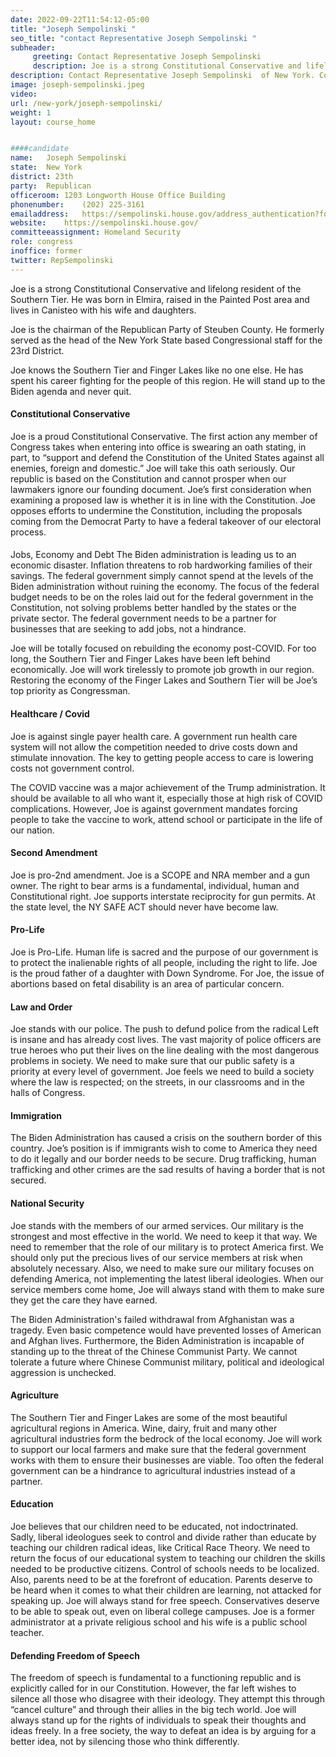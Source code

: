 ```yaml
---
date: 2022-09-22T11:54:12-05:00
title: "Joseph Sempolinski "
seo_title: "contact Representative Joseph Sempolinski "
subheader:
     greeting: Contact Representative Joseph Sempolinski  
     description: Joe is a strong Constitutional Conservative and lifelong resident of the Southern Tier.  He was born in Elmira, raised in the Painted Post area and lives in Canisteo with his wife and daughters.
description: Contact Representative Joseph Sempolinski  of New York. Contact information for Joseph Sempolinski  includes email address, phone number, and mailing address.
image: joseph-sempolinski.jpeg
video: 
url: /new-york/joseph-sempolinski/
weight: 1
layout: course_home


####candidate
name:	Joseph Sempolinski 
state:	New York
district: 23th
party:	Republican
officeroom:	1203 Longworth House Office Building
phonenumber:	(202) 225-3161
emailaddress:	https://sempolinski.house.gov/address_authentication?form=/contact
website:	https://sempolinski.house.gov/
committeeassignment: Homeland Security
role: congress
inoffice: former
twitter: RepSempolinski
---
```


Joe is a strong Constitutional Conservative and lifelong resident of the Southern Tier.  He was born in Elmira, raised in the Painted Post area and lives in Canisteo with his wife and daughters.

Joe is the chairman of the Republican Party of Steuben County. He formerly served as the head of the New York State based Congressional staff for the 23rd District.

Joe knows the Southern Tier and Finger Lakes like no one else. He has spent his career fighting for the people of this region. He will stand up to the Biden agenda and never quit.

#### Constitutional Conservative
Joe is a proud Constitutional Conservative. The first action any member of Congress takes when entering into office is swearing an oath stating, in part, to “support and defend the Constitution of the United States against all enemies, foreign and domestic.” Joe will take this oath seriously. Our republic is based on the Constitution and cannot prosper when our lawmakers ignore our founding document. Joe’s first consideration when examining a proposed law is whether it is in line with the Constitution. Joe opposes efforts to undermine the Constitution, including the proposals coming from the Democrat Party to have a federal takeover of our electoral process.

#### 
Jobs, Economy and Debt
The Biden administration is leading us to an economic disaster. Inflation threatens to rob hardworking families of their savings. The federal government simply cannot spend at the levels of the Biden administration without ruining the economy. The focus of the federal budget needs to be on the roles laid out for the federal government in the Constitution, not solving problems better handled by the states or the private sector. The federal government needs to be a partner for businesses that are seeking to add jobs, not a hindrance.

Joe will be totally focused on rebuilding the economy post-COVID. For too long, the Southern Tier and Finger Lakes have been left behind economically. Joe will work tirelessly to promote job growth in our region. Restoring the economy of the Finger Lakes and Southern Tier will be Joe’s top priority as Congressman.

#### Healthcare / Covid
Joe is against single payer health care. A government run health care system will not allow the competition needed to drive costs down and stimulate innovation. The key to getting people access to care is lowering costs not government control.

The COVID vaccine was a major achievement of the Trump administration. It should be available to all who want it, especially those at high risk of COVID complications. However, Joe is against government mandates forcing people to take the vaccine to work, attend school or participate in the life of our nation.

#### Second Amendment
Joe is pro-2nd amendment. Joe is a SCOPE and NRA member and a gun owner. The right to bear arms is a fundamental, individual, human and Constitutional right. Joe supports interstate reciprocity for gun permits. At the state level, the NY SAFE ACT should never have become law.

#### Pro-Life
Joe is Pro-Life. Human life is sacred and the purpose of our government is to protect the inalienable rights of all people, including the right to life. Joe is the proud father of a daughter with Down Syndrome. For Joe, the issue of abortions based on fetal disability is an area of particular concern.

#### Law and Order
Joe stands with our police. The push to defund police from the radical Left is insane and has already cost lives. The vast majority of police officers are true heroes who put their lives on the line dealing with the most dangerous problems in society. We need to make sure that our public safety is a priority at every level of government. Joe feels we need to build a society where the law is respected; on the streets, in our classrooms and in the halls of Congress.

#### Immigration
The Biden Administration has caused a crisis on the southern border of this country. Joe’s position is if immigrants wish to come to America they need to do it legally and our border needs to be secure. Drug trafficking, human trafficking and other crimes are the sad results of having a border that is not secured.

#### National Security
Joe stands with the members of our armed services. Our military is the strongest and most effective in the world. We need to keep it that way. We need to remember that the role of our military is to protect America first. We should only put the precious lives of our service members at risk when absolutely necessary. Also, we need to make sure our military focuses on defending America, not implementing the latest liberal ideologies. When our service members come home, Joe will always stand with them to make sure they get the care they have earned.

The Biden Administration's failed withdrawal from Afghanistan was a tragedy. Even basic competence would have prevented losses of American and Afghan lives. Furthermore, the Biden Administration is incapable of standing up to the threat of the Chinese Communist Party. We cannot tolerate a future where Chinese Communist military, political and ideological aggression is unchecked.

#### Agriculture
The Southern Tier and Finger Lakes are some of the most beautiful agricultural regions in America. Wine, dairy, fruit and many other agricultural industries form the bedrock of the local economy. Joe will work to support our local farmers and make sure that the federal government works with them to ensure their businesses are viable. Too often the federal government can be a hindrance to agricultural industries instead of a partner.

#### Education
Joe believes that our children need to be educated, not indoctrinated. Sadly, liberal ideologues seek to control and divide rather than educate by teaching our children radical ideas, like Critical Race Theory. We need to return the focus of our educational system to teaching our children the skills needed to be productive citizens. Control of schools needs to be localized. Also, parents need to be at the forefront of education. Parents deserve to be heard when it comes to what their children are learning, not attacked for speaking up. Joe will always stand for free speech. Conservatives deserve to be able to speak out, even on liberal college campuses. Joe is a former administrator at a private religious school and his wife is a public school teacher.

#### Defending Freedom of Speech
The freedom of speech is fundamental to a functioning republic and is explicitly called for in our Constitution. However, the far left wishes to silence all those who disagree with their ideology. They attempt this through “cancel culture” and through their allies in the big tech world. Joe will always stand up for the rights of individuals to speak their thoughts and ideas freely. In a free society, the way to defeat an idea is by arguing for a better idea, not by silencing those who think differently.
